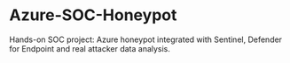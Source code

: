 # Azure-SOC-Honeypot
Hands-on SOC project: Azure honeypot integrated with Sentinel, Defender for Endpoint and real attacker data analysis.
